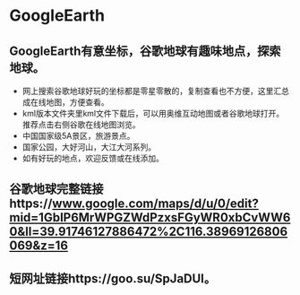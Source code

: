 # GoogleEarth
## GoogleEarth有意坐标，谷歌地球有趣味地点，探索地球。
- 网上搜索谷歌地球好玩的坐标都是零星零散的，复制查看也不方便，这里汇总成在线地图，方便查看。
- kml版本文件夹里kml文件下载后，可以用奥维互动地图或者谷歌地球打开。推荐点击右侧谷歌在线地图浏览。
- 中国国家级5A景区，旅游景点。
- 国家公园，大好河山，大江大河系列。
- 如有好玩的地点，欢迎反馈或在线添加。
## 谷歌地球完整链接https://www.google.com/maps/d/u/0/edit?mid=1GbIP6MrWPGZWdPzxsFGyWR0xbCvWW60&ll=39.91746127886472%2C116.38969126806069&z=16
## 短网址链接https://goo.su/SpJaDUI。
